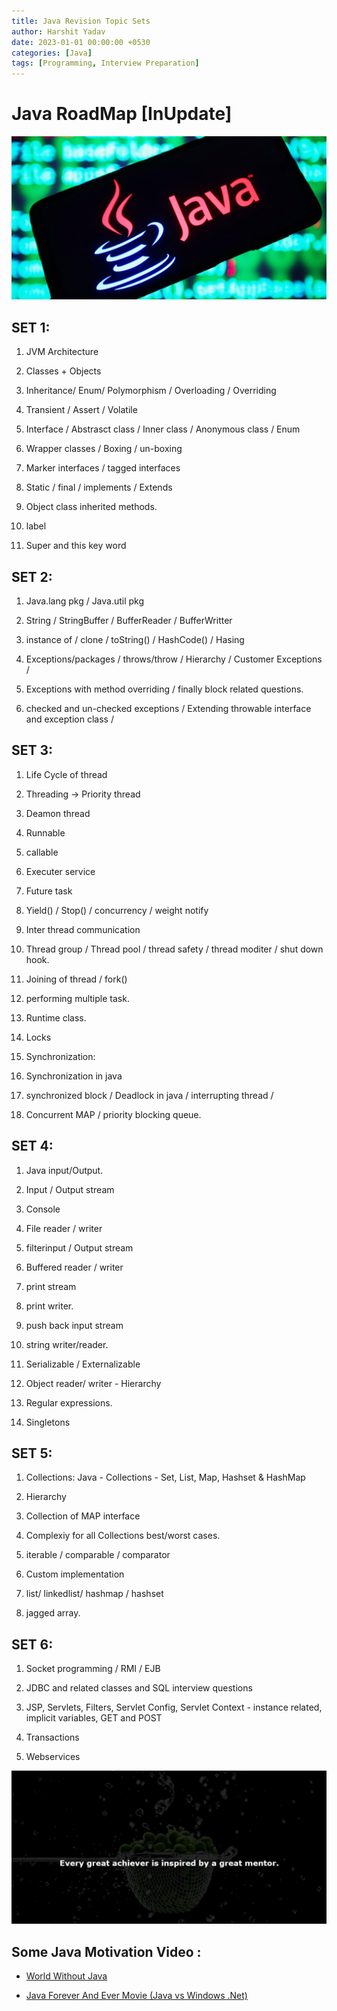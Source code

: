 ```yaml
---
title: Java Revision Topic Sets
author: Harshit Yadav
date: 2023-01-01 00:00:00 +0530
categories: [Java]
tags: [Programming, Interview Preparation]
---
```


# Java RoadMap [InUpdate] 

![Untitled](https://raw.githubusercontent.com/harshityadav95/staticfiles/main/Java%20RoadMap%20313b68f6b13844cd9a6317100afdf6c8/Untitled.png)

## SET 1:

1. JVM Architecture

2. Classes + Objects

3. Inheritance/ Enum/ Polymorphism / Overloading / Overriding

4. Transient / Assert / Volatile

5. Interface / Abstrasct class / Inner class / Anonymous class / Enum

6. Wrapper classes / Boxing / un-boxing

7. Marker interfaces / tagged interfaces

8. Static / final / implements / Extends

9. Object class inherited methods.

10. label

11. Super and this key word

## SET 2:

1. Java.lang pkg / Java.util pkg

2. String / StringBuffer / BufferReader / BufferWritter

3. instance of / clone / toString() / HashCode() / Hasing

4. Exceptions/packages / throws/throw / Hierarchy / Customer Exceptions /

5. Exceptions with method overriding / finally block related questions.

6. checked and un-checked exceptions / Extending throwable interface and exception class /

## SET 3:

1. Life Cycle of thread

2. Threading -> Priority thread

3. Deamon thread

4. Runnable

5. callable

6. Executer service

7. Future task

8. Yield() / Stop() / concurrency / weight notify

9. Inter thread communication

10. Thread group / Thread pool / thread safety / thread moditer / shut down hook.

11. Joining of thread / fork()

12. performing multiple task.

13. Runtime class.

14. Locks

15. Synchronization:

16. Synchronization in java

17. synchronized block / Deadlock in java / interrupting thread /

18. Concurrent MAP / priority blocking queue.

## SET 4:

1. Java input/Output.

2. Input / Output stream

3. Console

4. File reader / writer

5. filterinput / Output stream

6. Buffered reader / writer

7. print stream

8. print writer.

9. push back input stream

10. string writer/reader.

11. Serializable / Externalizable

12. Object reader/ writer - Hierarchy

13. Regular expressions.

14. Singletons

## SET 5:

1. Collections: Java - Collections - Set, List, Map, Hashset & HashMap

2. Hierarchy

3. Collection of MAP interface

4. Complexiy for all Collections best/worst cases.

5. iterable / comparable / comparator

6. Custom implementation

7. list/ linkedlist/ hashmap / hashset

8. jagged array.

## SET 6:

1. Socket programming / RMI / EJB

2. JDBC and related classes and SQL interview questions

3. JSP, Servlets, Filters, Servlet Config, Servlet Context - instance related, implicit variables, GET and POST

4. Transactions

5. Webservices

![Untitled](https://raw.githubusercontent.com/harshityadav95/staticfiles/main/Java%20RoadMap%20313b68f6b13844cd9a6317100afdf6c8/Untitled%201.png)

## Some Java Motivation Video :

- [World Without Java](https://youtu.be/wpabFkTpeUY)

- [Java Forever And Ever Movie (Java vs Windows .Net)](https://youtu.be/RnqAXuLZlaE)






